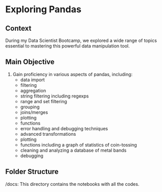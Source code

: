# Exploring Pandas

## Context
During my Data Scientist Bootcamp, we explored a wide range of topics essential to mastering this powerful data manipulation tool.


## Main Objective
1. Gain proficiency in various aspects of pandas, including:
   - data import
   - filtering
   - aggregation
   - string filtering including regexps
   - range and set filtering
   - grouping
   - joins/merges
   - plotting
   - functions
   - error handling and debugging techniques
   - advanced transformations
   - plotting
   - functions including a graph of statistics of coin-tossing
   - cleaning and analyzing a database of metal bands
   - debugging


## Folder Structure
/docs: This directory contains the notebooks with all the codes.
